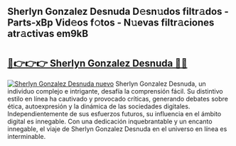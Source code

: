 ## Sherlyn Gonzalez Desnuda D𝚎sn𝚞dos filtr𝚊dos - Parts-xBp Vid𝚎os f𝚘tos - N𝚞evas filtr𝚊ciones atr𝚊ctivas em9kB

# <h2><a href="http://mb08ma.tromn.icu/?c=Sherlyn+Gonzalez+Desnuda">🔗👉👉👉 Sherlyn Gonzalez Desnuda 🔗🔗</a></h2>

[![Sherlyn Gonzalez Desnuda nuevo](https://i.imgur.com/pEAQMta.gif)](http://mb08ma.tromn.icu/?c=Sherlyn+Gonzalez+Desnuda)
Sherlyn Gonzalez Desnuda, un individuo complejo e intrigante, desafía la comprensión fácil. Su distintivo estilo en línea ha cautivado y provocado críticas, generando debates sobre ética, autoexpresión y la dinámica de las sociedades digitales. Independientemente de sus esfuerzos futuros, su influencia en el ámbito digital es innegable. Con una dedicación inquebrantable y un encanto innegable, el viaje de Sherlyn Gonzalez Desnuda en el universo en línea es interminable.
